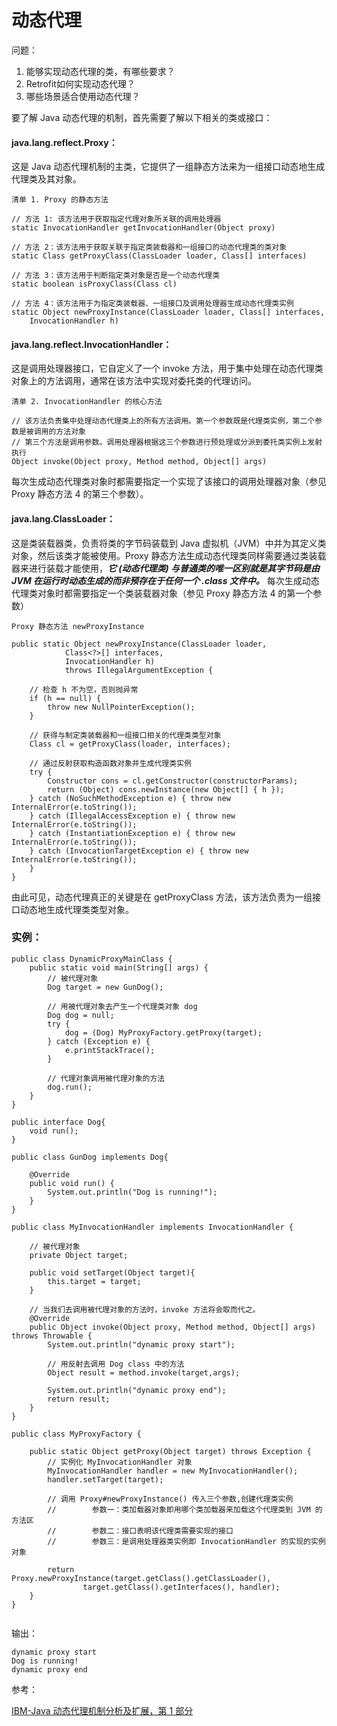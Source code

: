 # 动态代理


问题：

1. 能够实现动态代理的类，有哪些要求？
2. Retrofit如何实现动态代理？
3. 哪些场景适合使用动态代理？



要了解 Java 动态代理的机制，首先需要了解以下相关的类或接口：

#### java.lang.reflect.Proxy：

这是 Java 动态代理机制的主类，它提供了一组静态方法来为一组接口动态地生成代理类及其对象。

```
清单 1. Proxy 的静态方法

// 方法 1: 该方法用于获取指定代理对象所关联的调用处理器
static InvocationHandler getInvocationHandler(Object proxy) 
 
// 方法 2：该方法用于获取关联于指定类装载器和一组接口的动态代理类的类对象
static Class getProxyClass(ClassLoader loader, Class[] interfaces) 
 
// 方法 3：该方法用于判断指定类对象是否是一个动态代理类
static boolean isProxyClass(Class cl) 
 
// 方法 4：该方法用于为指定类装载器、一组接口及调用处理器生成动态代理类实例
static Object newProxyInstance(ClassLoader loader, Class[] interfaces, 
    InvocationHandler h)
```

#### java.lang.reflect.InvocationHandler：

这是调用处理器接口，它自定义了一个 invoke 方法，用于集中处理在动态代理类对象上的方法调用，通常在该方法中实现对委托类的代理访问。

```
清单 2. InvocationHandler 的核心方法

// 该方法负责集中处理动态代理类上的所有方法调用。第一个参数既是代理类实例，第二个参数是被调用的方法对象
// 第三个方法是调用参数。调用处理器根据这三个参数进行预处理或分派到委托类实例上发射执行
Object invoke(Object proxy, Method method, Object[] args)
```

每次生成动态代理类对象时都需要指定一个实现了该接口的调用处理器对象（参见 Proxy 静态方法 4 的第三个参数）。

#### java.lang.ClassLoader：

这是类装载器类，负责将类的字节码装载到 Java 虚拟机（JVM）中并为其定义类对象，然后该类才能被使用。Proxy 静态方法生成动态代理类同样需要通过类装载器来进行装载才能使用，***它 (动态代理类) 与普通类的唯一区别就是其字节码是由 JVM 在运行时动态生成的而非预存在于任何一个 .class 文件中。***
每次生成动态代理类对象时都需要指定一个类装载器对象（参见 Proxy 静态方法 4 的第一个参数）


``` 
Proxy 静态方法 newProxyInstance

public static Object newProxyInstance(ClassLoader loader, 
            Class<?>[] interfaces, 
            InvocationHandler h) 
            throws IllegalArgumentException { 
     
    // 检查 h 不为空，否则抛异常
    if (h == null) { 
        throw new NullPointerException(); 
    } 
 
    // 获得与制定类装载器和一组接口相关的代理类类型对象
    Class cl = getProxyClass(loader, interfaces); 
 
    // 通过反射获取构造函数对象并生成代理类实例
    try { 
        Constructor cons = cl.getConstructor(constructorParams); 
        return (Object) cons.newInstance(new Object[] { h }); 
    } catch (NoSuchMethodException e) { throw new InternalError(e.toString()); 
    } catch (IllegalAccessException e) { throw new InternalError(e.toString()); 
    } catch (InstantiationException e) { throw new InternalError(e.toString()); 
    } catch (InvocationTargetException e) { throw new InternalError(e.toString()); 
    } 
}
```
由此可见，动态代理真正的关键是在 getProxyClass 方法，该方法负责为一组接口动态地生成代理类类型对象。

### 实例：

```
public class DynamicProxyMainClass {
    public static void main(String[] args) {
        // 被代理对象
        Dog target = new GunDog();

        // 用被代理对象去产生一个代理类对象 dog
        Dog dog = null;
        try {
            dog = (Dog) MyProxyFactory.getProxy(target);
        } catch (Exception e) {
            e.printStackTrace();
        }

        // 代理对象调用被代理对象的方法
        dog.run();
    }
}

public interface Dog{
    void run();
}

public class GunDog implements Dog{

    @Override
    public void run() {
        System.out.println("Dog is running!");
    }
}

public class MyInvocationHandler implements InvocationHandler {

    // 被代理对象
    private Object target;

    public void setTarget(Object target){
        this.target = target;
    }

    // 当我们去调用被代理对象的方法时，invoke 方法将会取而代之。
    @Override
    public Object invoke(Object proxy, Method method, Object[] args) throws Throwable {
        System.out.println("dynamic proxy start");

        // 用反射去调用 Dog class 中的方法
        Object result = method.invoke(target,args);

        System.out.println("dynamic proxy end");
        return result;
    }
}

public class MyProxyFactory {

    public static Object getProxy(Object target) throws Exception {
        // 实例化 MyInvocationHandler 对象
        MyInvocationHandler handler = new MyInvocationHandler();
        handler.setTarget(target);

        // 调用 Proxy#newProxyInstance() 传入三个参数,创建代理类实例
        //        参数一：类加载器对象即用哪个类加载器来加载这个代理类到 JVM 的方法区
        //        参数二：接口表明该代理类需要实现的接口
        //        参数三：是调用处理器类实例即 InvocationHandler 的实现的实例对象

        return Proxy.newProxyInstance(target.getClass().getClassLoader(),
                target.getClass().getInterfaces(), handler);
    }
}


```

输出：

```
dynamic proxy start
Dog is running!
dynamic proxy end
```


参考：

[IBM-Java 动态代理机制分析及扩展，第 1 部分](https://www.ibm.com/developerworks/cn/java/j-lo-proxy1/)
